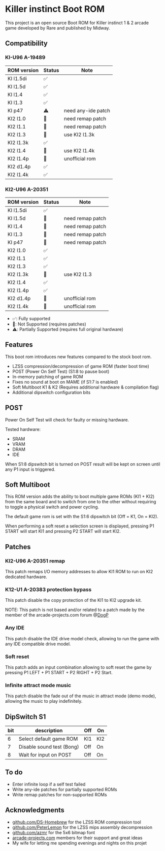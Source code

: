 # Killer instinct Boot ROM

This project is an open source Boot ROM for Killer instinct 1 & 2 arcade game developed by Rare and published by Midway.

## Compatibility

### KI-U96 A-19489

| ROM version | Status             | Note                     |
| ----------- | ------------------ | ------------------------ |
| KI l1.5di   | :white_check_mark: |                          |
| KI l1.5d    | :white_check_mark: |                          |
| KI l1.4     | :white_check_mark: |                          |
| KI l1.3     | :white_check_mark: |                          |
| KI p47      | :warning:          | need any-ide patch       |
| KI2 l1.0    | :no_entry_sign:    | need remap patch         |
| KI2 l1.1    | :no_entry_sign:    | need remap patch         |
| KI2 l1.3    | :no_entry_sign:    | use KI2 l1.3k            |
| KI2 l1.3k   | :white_check_mark: |                          |
| KI2 l1.4    | :no_entry_sign:    | use KI2 l1.4k            |
| KI2 l1.4p   | :no_entry_sign:    | unofficial rom           |
| KI2 d1.4p   | :white_check_mark: |                          |
| KI2 l1.4k   | :white_check_mark: |                          |

### KI2-U96 A-20351

| ROM version | Status             | Note                     |
| ----------- | ------------------ | ------------------------ |
| KI l1.5di   | :white_check_mark: |                          |
| KI l1.5d    | :no_entry_sign:    | need remap patch         |
| KI l1.4     | :no_entry_sign:    | need remap patch         |
| KI l1.3     | :no_entry_sign:    | need remap patch         |
| KI p47      | :no_entry_sign:    | need remap patch         |
| KI2 l1.0    | :white_check_mark: |                          |
| KI2 l1.1    | :white_check_mark: |                          |
| KI2 l1.3    | :white_check_mark: |                          |
| KI2 l1.3k   | :no_entry_sign:    | use KI2 l1.3             |
| KI2 l1.4    | :white_check_mark: |                          |
| KI2 l1.4p   | :white_check_mark: |                          |
| KI2 d1.4p   | :no_entry_sign:    | unofficial rom           |
| KI2 l1.4k   | :no_entry_sign:    | unofficial rom           |

- :white_check_mark:: Fully supported
- :no_entry_sign:: Not Supported (requires patches)
- :warning:: Partially Supported (requires full original hardware)

## Features

This boot rom introduces new features compared to the stock boot rom.

- LZSS compression/decompression of game ROM (faster boot time)
- POST (Power On Self Test) (S1:8 to pause boot)
- In-memory patching of game ROM
- Fixes no sound at boot on MAME (if S1:7 is enabled)
- Soft Multiboot K1 & K2 (Requires additional hardware & compilation flag)
- Additional dipswitch configuration bits

## POST

Power On Self Test will check for faulty or missing hardware.

Tested hardware:
- SRAM
- VRAM
- DRAM
- IDE

When S1:8 dipswitch bit is turned on POST result will be kept on screen until any P1 input is triggered.

## Soft Multiboot

This ROM version adds the ability to boot multiple game ROMs (KI1 + KI2) from the same board and to switch from one to the other without requiring to toggle a physical switch and power cycling.

The default game rom is set with the S1:6 dipswitch bit (Off = K1, On = KI2).

When performing a soft reset a selection screen is displayed, pressing P1 START will start KI1
and pressing P2 START will start KI2.

## Patches

### KI2-U96 A-20351 remap

This patch remaps I/O memory addresses to allow KI1 ROM to run on KI2 dedicated hardware.

### K12-U1 A-20383 protection bypass

This patch disable the copy protection of the KI1 to KI2 upgrade kit.

NOTE: This patch is not based and/or related to a patch made by the member of the arcade-projects.com forum @[DogP](https://www.arcade-projects.com/members/dogp.2487/)

### Any IDE

This patch disable the IDE drive model check, allowing to run the game with any IDE compatible drive model.

### Soft reset

This patch adds an input combination allowing to soft reset the game by pressing
P1 LEFT + P1 START + P2 RIGHT + P2 Start.

### Infinite attract mode music

This patch disable the fade out of the music in attract mode (demo mode), allowing the music to play indefinitely.

## DipSwitch S1

| bit | description               | Off | On  |
| --- | ------------------------- | --- | --  |
| 6   | Select default game ROM   | KI1 | KI2 |
| 7   | Disable sound test (Bong) | Off | On  |
| 8   | Wait for input on POST    | Off | On  |

## To do

- Enter infinite loop if a self test failed
- Write any-ide patches for partially supported ROMs
- Write remap patches for non-supported ROMs

## Acknowledgments

- [github.com/DS-Homebrew](https://github.com/DS-Homebrew/nds-bootstrap/blob/master/lzss.c) for the LZSS ROM compression tool
- [github.com/PeterLemon](https://github.com/PeterLemon/N64/blob/master/Compress/LZ77/LZ77Decode/LZ77Decode.asm) for the LZSS mips assembly decompression
- [github.com/azmr](https://github.com/azmr/blit-fonts/blob/master/src/blit32_glyphs.h) for the 5x6 bitmap font
- [arcade-projects.com](https://www.arcade-projects.com/) members for their support and great ideas
- My wife for letting me spending evenings and nights on this projet
